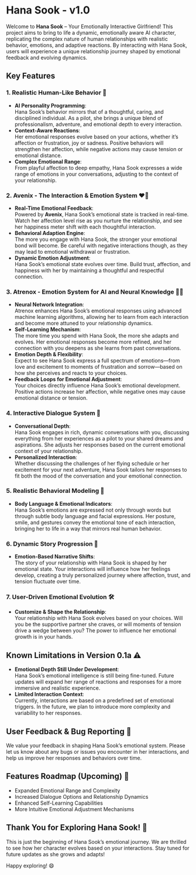 # Hana Sook - v1.0

Welcome to **Hana Sook** – Your Emotionally Interactive Girlfriend! This project aims to bring to life a dynamic, emotionally aware AI character, replicating the complex nature of human relationships with realistic behavior, emotions, and adaptive reactions. By interacting with Hana Sook, users will experience a unique relationship journey shaped by emotional feedback and evolving dynamics.

## Key Features

### 1. **Realistic Human-Like Behavior 🤖**
- **AI Personality Programming**:  
  Hana Sook’s behavior mirrors that of a thoughtful, caring, and disciplined individual. As a pilot, she brings a unique blend of professionalism, adventure, and emotional depth to every interaction.  
- **Context-Aware Reactions**:  
  Her emotional responses evolve based on your actions, whether it’s affection or frustration, joy or sadness. Positive behaviors will strengthen her affection, while negative actions may cause tension or emotional distance.
- **Complex Emotional Range**:  
  From playful affection to deep empathy, Hana Sook expresses a wide range of emotions in your conversations, adjusting to the context of your relationship.

### 2. **Avenix - The Interaction & Emotion System ❤️💫**
- **Real-Time Emotional Feedback**:  
  Powered by **Avenix**, Hana Sook’s emotional state is tracked in real-time. Watch her affection level rise as you nurture the relationship, and see her happiness meter shift with each thoughtful interaction.
- **Behavioral Adaption Engine**:  
  The more you engage with Hana Sook, the stronger your emotional bond will become. Be careful with negative interactions though, as they may lead to emotional withdrawal or frustration.
- **Dynamic Emotion Adjustment**:  
  Hana Sook’s emotional state evolves over time. Build trust, affection, and happiness with her by maintaining a thoughtful and respectful connection.

### 3. **Atrenox - Emotion System for AI and Neural Knowledge 🧠💡**
- **Neural Network Integration**:  
  Atrenox enhances Hana Sook’s emotional responses using advanced machine learning algorithms, allowing her to learn from each interaction and become more attuned to your relationship dynamics.
- **Self-Learning Mechanism**:  
  The more time you spend with Hana Sook, the more she adapts and evolves. Her emotional responses become more refined, and her connection with you deepens as she learns from past conversations.
- **Emotion Depth & Flexibility**:  
  Expect to see Hana Sook express a full spectrum of emotions—from love and excitement to moments of frustration and sorrow—based on how she perceives and reacts to your choices.
- **Feedback Loops for Emotional Adjustment**:  
  Your choices directly influence Hana Sook’s emotional development. Positive actions increase her affection, while negative ones may cause emotional distance or tension.

### 4. **Interactive Dialogue System 💬**
- **Conversational Depth**:  
  Hana Sook engages in rich, dynamic conversations with you, discussing everything from her experiences as a pilot to your shared dreams and aspirations. She adjusts her responses based on the current emotional context of your relationship.
- **Personalized Interaction**:  
  Whether discussing the challenges of her flying schedule or her excitement for your next adventure, Hana Sook tailors her responses to fit both the mood of the conversation and your emotional connection.

### 5. **Realistic Behavioral Modeling 🤳**
- **Body Language & Emotional Indicators**:  
  Hana Sook’s emotions are expressed not only through words but through subtle body language and facial expressions. Her posture, smile, and gestures convey the emotional tone of each interaction, bringing her to life in a way that mirrors real human behavior.

### 6. **Dynamic Story Progression 📖**
- **Emotion-Based Narrative Shifts**:  
  The story of your relationship with Hana Sook is shaped by her emotional state. Your interactions will influence how her feelings develop, creating a truly personalized journey where affection, trust, and tension fluctuate over time.

### 7. **User-Driven Emotional Evolution 🛠️**
- **Customize & Shape the Relationship**:  
  Your relationship with Hana Sook evolves based on your choices. Will you be the supportive partner she craves, or will moments of tension drive a wedge between you? The power to influence her emotional growth is in your hands.

## Known Limitations in Version 0.1a ⚠️
- **Emotional Depth Still Under Development**:  
  Hana Sook’s emotional intelligence is still being fine-tuned. Future updates will expand her range of reactions and responses for a more immersive and realistic experience.
- **Limited Interaction Context**:  
  Currently, interactions are based on a predefined set of emotional triggers. In the future, we plan to introduce more complexity and variability to her responses.

## User Feedback & Bug Reporting 📝
We value your feedback in shaping Hana Sook’s emotional system. Please let us know about any bugs or issues you encounter in her interactions, and help us improve her responses and behaviors over time.

## Features Roadmap (Upcoming) 🚀
- Expanded Emotional Range and Complexity
- Increased Dialogue Options and Relationship Dynamics
- Enhanced Self-Learning Capabilities
- More Intuitive Emotional Adjustment Mechanisms

## Thank You for Exploring Hana Sook! 🌟
This is just the beginning of Hana Sook’s emotional journey. We are thrilled to see how her character evolves based on your interactions. Stay tuned for future updates as she grows and adapts!

Happy exploring! 😄
